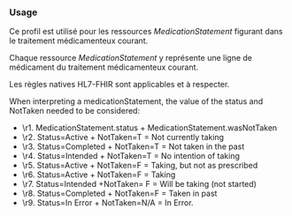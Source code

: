 ### Usage

Ce profil est utilisé pour les ressources *MedicationStatement* figurant dans le traitement médicamenteux courant. 

Chaque ressource *MedicationStatement* y représente une ligne de médicament du traitement médicamenteux courant.

Les règles natives HL7-FHIR sont applicables et à respecter. 

When interpreting a medicationStatement, the value of the status and NotTaken needed to be considered:

* \r1. MedicationStatement.status + MedicationStatement.wasNotTaken
* \r2. Status=Active + NotTaken=T = Not currently taking
* \r3. Status=Completed + NotTaken=T = Not taken in the past
* \r4. Status=Intended + NotTaken=T = No intention of taking
* \r5. Status=Active + NotTaken=F = Taking, but not as prescribed
* \r6. Status=Active + NotTaken=F = Taking
* \r7. Status=Intended +NotTaken= F = Will be taking (not started)
* \r8. Status=Completed + NotTaken=F = Taken in past
* \r9. Status=In Error + NotTaken=N/A = In Error.
